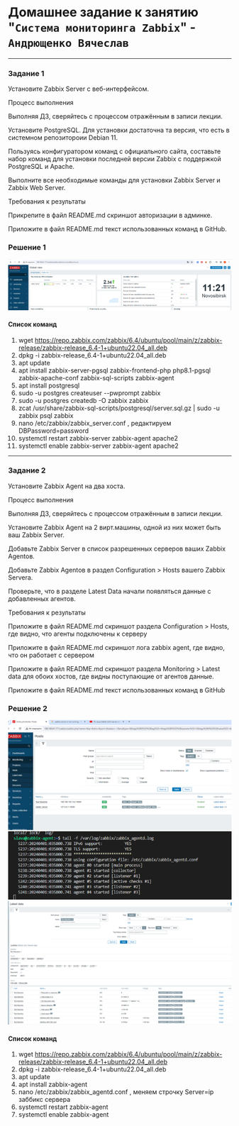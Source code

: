 # Домашнее задание к занятию "`Система мониторинга Zabbix`" - `Андрющенко Вячеслав`


---

### Задание 1  

Установите Zabbix Server с веб-интерфейсом.   

Процесс выполнения

Выполняя ДЗ, сверяйтесь с процессом отражённым в записи лекции.

Установите PostgreSQL. Для установки достаточна та версия, что есть в системном репозитороии Debian 11.

Пользуясь конфигуратором команд с официального сайта, составьте набор команд для установки последней версии Zabbix с поддержкой PostgreSQL и Apache.

Выполните все необходимые команды для установки Zabbix Server и Zabbix Web Server.

Требования к результаты

Прикрепите в файл README.md скриншот авторизации в админке.

Приложите в файл README.md текст использованных команд в GitHub.


### Решение 1  
![Авторизация](/img/auth.png)

#### Список команд  
1) wget https://repo.zabbix.com/zabbix/6.4/ubuntu/pool/main/z/zabbix-release/zabbix-release_6.4-1+ubuntu22.04_all.deb
2) dpkg -i zabbix-release_6.4-1+ubuntu22.04_all.deb
3) apt update
4) apt install zabbix-server-pgsql zabbix-frontend-php php8.1-pgsql zabbix-apache-conf zabbix-sql-scripts zabbix-agent
5) apt install postgresql
6) sudo -u postgres createuser --pwprompt zabbix
7) sudo -u postgres createdb -O zabbix zabbix
8) zcat /usr/share/zabbix-sql-scripts/postgresql/server.sql.gz | sudo -u zabbix psql zabbix
9) nano /etc/zabbix/zabbix_server.conf , редактируем DBPassword=password
10) systemctl restart zabbix-server zabbix-agent apache2
11) systemctl enable zabbix-server zabbix-agent apache2
---

### Задание 2 
Установите Zabbix Agent на два хоста.

Процесс выполнения

Выполняя ДЗ, сверяйтесь с процессом отражённым в записи лекции.

Установите Zabbix Agent на 2 вирт.машины, одной из них может быть ваш Zabbix Server.

Добавьте Zabbix Server в список разрешенных серверов ваших Zabbix Agentов.

Добавьте Zabbix Agentов в раздел Configuration > Hosts вашего Zabbix Servera.

Проверьте, что в разделе Latest Data начали появляться данные с добавленных агентов.

Требования к результаты

Приложите в файл README.md скриншот раздела Configuration > Hosts, где видно, что агенты подключены к серверу

Приложите в файл README.md скриншот лога zabbix agent, где видно, что он работает с сервером

Приложите в файл README.md скриншот раздела Monitoring > Latest data для обоих хостов, где видны поступающие от агентов данные.

Приложите в файл README.md текст использованных команд в GitHub

### Решение 2 
![Агенты](/img/agents.png) 
![Лог](/img/agent_log.png) 
![Data](/img/data.png) 


#### Список команд  
1) wget https://repo.zabbix.com/zabbix/6.4/ubuntu/pool/main/z/zabbix-release/zabbix-release_6.4-1+ubuntu22.04_all.deb 
2) dpkg -i zabbix-release_6.4-1+ubuntu22.04_all.deb 
3) apt update 
4) apt install zabbix-agent
5) nano /etc/zabbix/zabbix_agentd.conf , меняем строчку Server=ip заббикс сервера 
6) systemctl restart zabbix-agent
7) systemctl enable zabbix-agent 
